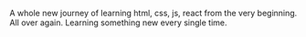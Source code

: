 A whole new journey of learning html, css, js, react from the very beginning. All over again.
Learning something new every single time.
